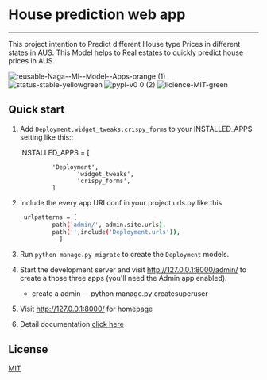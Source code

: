 # House prediction web app
----------------------------

This project intention to Predict different House type Prices in different states in AUS. This Model helps to Real estates to quickly predict house prices in AUS.

 ![reusable-Naga--Ml--Model--Apps-orange (1)](https://user-images.githubusercontent.com/92179722/136643724-61649ee7-76b5-4027-8066-eef510fd5d63.png)  ![status-stable-yellowgreen](https://user-images.githubusercontent.com/92179722/136643760-a592249d-5d9c-40d9-a5fe-a9a34898a988.png)  ![pypi-v0 0 (2)](https://user-images.githubusercontent.com/92179722/136643761-da4fbe5d-623e-4bcb-85d8-5949aad11a9f.png)  ![licience-MIT-green](https://user-images.githubusercontent.com/92179722/136643779-24feba85-bba1-4fdc-92ca-02b0013b6af0.png)

## Quick start


1. Add ``Deployment,widget_tweaks,crispy_forms`` to your INSTALLED_APPS setting like this::
    
    INSTALLED_APPS = [
    
     			'Deployment',
                       'widget_tweaks',
                       'crispy_forms',  
   	            ]
    

2. Include the every app URLconf in your project urls.py like this
   ``` bash
	urlpatterns = [
			path('admin/', admin.site.urls),
			path('',include('Deployment.urls')),
		      ]
    ```

3. Run ``python manage.py migrate`` to create the ``Deployment``  models.

4. Start the development server and visit http://127.0.0.1:8000/admin/
   to create a those three apps (you'll need the Admin app enabled).
   - create a admin 
   	-- python manage.py createsuperuser

5. Visit http://127.0.0.1:8000/ for homepage
6. Detail documentation [click here](https://github.com/Nagababu91768/house-price-prediction-ml-app/blob/master/README.md)

## License
[MIT](https://choosealicense.com/licenses/mit/)
